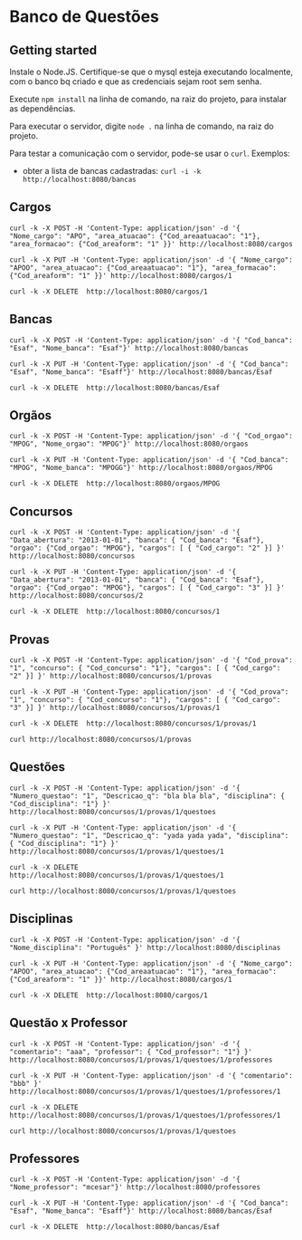 Banco de Questões
=================

Getting started
---------------

Instale o Node.JS. Certifique-se que o mysql esteja executando localmente, com o banco bq criado e que as credenciais sejam root sem senha.

Execute `npm install` na linha de comando, na raiz do projeto, para instalar as dependências.

Para executar o servidor, digite `node .` na linha de comando, na raiz do projeto.

Para testar a comunicação com o servidor, pode-se usar o `curl`. Exemplos:

* obter a lista de bancas cadastradas: `curl -i -k http://localhost:8080/bancas`

Cargos
------

`curl -k -X POST -H 'Content-Type: application/json' -d '{ "Nome_cargo": "APO", "area_atuacao": {"Cod_areaatuacao": "1"}, "area_formacao": {"Cod_areaform": "1" }}' http://localhost:8080/cargos`

`curl -k -X PUT -H 'Content-Type: application/json' -d '{ "Nome_cargo": "APOO", "area_atuacao": {"Cod_areaatuacao": "1"}, "area_formacao": {"Cod_areaform": "1" }}' http://localhost:8080/cargos/1`

`curl -k -X DELETE  http://localhost:8080/cargos/1`

Bancas
------

`curl -k -X POST -H 'Content-Type: application/json' -d '{ "Cod_banca": "Esaf", "Nome_banca": "Esaf"}' http://localhost:8080/bancas`

`curl -k -X PUT -H 'Content-Type: application/json' -d '{ "Cod_banca": "Esaf", "Nome_banca": "Esaff"}' http://localhost:8080/bancas/Esaf`

`curl -k -X DELETE  http://localhost:8080/bancas/Esaf`

Orgãos
------

`curl -k -X POST -H 'Content-Type: application/json' -d '{ "Cod_orgao": "MPOG", "Nome_orgao": "MPOG"}' http://localhost:8080/orgaos`

`curl -k -X PUT -H 'Content-Type: application/json' -d '{ "Cod_banca": "MPOG", "Nome_banca": "MPOGG"}' http://localhost:8080/orgaos/MPOG`

`curl -k -X DELETE  http://localhost:8080/orgaos/MPOG`

Concursos
------

`curl -k -X POST -H 'Content-Type: application/json' -d '{ "Data_abertura": "2013-01-01", "banca": { "Cod_banca": "Esaf"}, "orgao": {"Cod_orgao": "MPOG"}, "cargos": [ { "Cod_cargo": "2" }] }' http://localhost:8080/concursos`

`curl -k -X PUT -H 'Content-Type: application/json' -d '{ "Data_abertura": "2013-01-01", "banca": { "Cod_banca": "Esaf"}, "orgao": {"Cod_orgao": "MPOG"}, "cargos": [ { "Cod_cargo": "3" }] }' http://localhost:8080/concursos/2`

`curl -k -X DELETE  http://localhost:8080/concursos/1`

Provas
------

`curl -k -X POST -H 'Content-Type: application/json' -d '{ "Cod_prova": "1", "concurso": { "Cod_concurso": "1"}, "cargos": [ { "Cod_cargo": "2" }] }' http://localhost:8080/concursos/1/provas`

`curl -k -X PUT -H 'Content-Type: application/json' -d '{ "Cod_prova": "1", "concurso": { "Cod_concurso": "1"}, "cargos": [ { "Cod_cargo": "3" }] }' http://localhost:8080/concursos/1/provas/1`

`curl -k -X DELETE  http://localhost:8080/concursos/1/provas/1`

`curl http://localhost:8080/concursos/1/provas`

Questões
------

`curl -k -X POST -H 'Content-Type: application/json' -d '{ "Numero_questao": "1", "Descricao_q": "bla bla bla", "disciplina": { "Cod_disciplina": "1"} }' http://localhost:8080/concursos/1/provas/1/questoes`

`curl -k -X PUT -H 'Content-Type: application/json' -d '{ "Numero_questao": "1", "Descricao_q": "yada yada yada", "disciplina": { "Cod_disciplina": "1"} }' http://localhost:8080/concursos/1/provas/1/questoes/1`

`curl -k -X DELETE  http://localhost:8080/concursos/1/provas/1/questoes/1`

`curl http://localhost:8080/concursos/1/provas/1/questoes`

Disciplinas
------

`curl -k -X POST -H 'Content-Type: application/json' -d '{ "Nome_disciplina": "Português" }' http://localhost:8080/disciplinas`

`curl -k -X PUT -H 'Content-Type: application/json' -d '{ "Nome_cargo": "APOO", "area_atuacao": {"Cod_areaatuacao": "1"}, "area_formacao": {"Cod_areaform": "1" }}' http://localhost:8080/cargos/1`

`curl -k -X DELETE  http://localhost:8080/cargos/1`


Questão x Professor
------

`curl -k -X POST -H 'Content-Type: application/json' -d '{ "comentario": "aaa", "professor": { "Cod_professor": "1"} }' http://localhost:8080/concursos/1/provas/1/questoes/1/professores`

`curl -k -X PUT -H 'Content-Type: application/json' -d '{ "comentario": "bbb" }' http://localhost:8080/concursos/1/provas/1/questoes/1/professores/1`

`curl -k -X DELETE  http://localhost:8080/concursos/1/provas/1/questoes/1/professores/1`

`curl http://localhost:8080/concursos/1/provas/1/questoes`

Professores
------

`curl -k -X POST -H 'Content-Type: application/json' -d '{ "Nome_professor": "mcesar"}' http://localhost:8080/professores`

`curl -k -X PUT -H 'Content-Type: application/json' -d '{ "Cod_banca": "Esaf", "Nome_banca": "Esaff"}' http://localhost:8080/bancas/Esaf`

`curl -k -X DELETE  http://localhost:8080/bancas/Esaf`